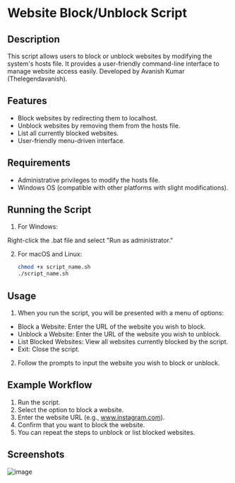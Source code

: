 # Website Block/Unblock Script

## Description
This script allows users to block or unblock websites by modifying the system's hosts file. It provides a user-friendly command-line interface to manage website access easily. Developed by Avanish Kumar (Thelegendavanish).

## Features
- Block websites by redirecting them to localhost.
- Unblock websites by removing them from the hosts file.
- List all currently blocked websites.
- User-friendly menu-driven interface.

## Requirements
- Administrative privileges to modify the hosts file.
- Windows OS (compatible with other platforms with slight modifications).

## Running the Script
1. For Windows:

Right-click the .bat file and select "Run as administrator."

2. For macOS and Linux:
   ```bash
   chmod +x script_name.sh
   ./script_name.sh

## Usage
1. When you run the script, you will be presented with a menu of options:

- Block a Website: Enter the URL of the website you wish to block.
- Unblock a Website: Enter the URL of the website you wish to unblock.
- List Blocked Websites: View all websites currently blocked by the script.
- Exit: Close the script.
2. Follow the prompts to input the website you wish to block or unblock.

## Example Workflow
1. Run the script.
2. Select the option to block a website.
3. Enter the website URL (e.g., www.instagram.com).
4. Confirm that you want to block the website.
5. You can repeat the steps to unblock or list blocked websites.

## Screenshots

![image](https://github.com/user-attachments/assets/240ef522-c97d-49ed-800c-814ea23f3e43)
